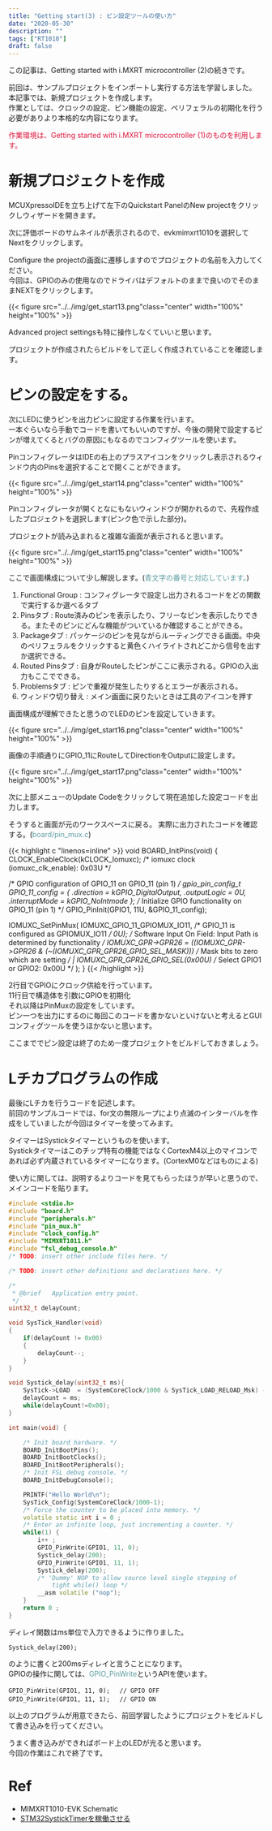 ```yaml
---
title: "Getting start(3) : ピン設定ツールの使い方"
date: "2020-05-30"
description: ""
tags: ["RT1010"]
draft: false
---
```


この記事は、Getting started with i.MXRT microcontroller (2)の続きです。  
<!--more-->
前回は、サンプルプロジェクトをインポートし実行する方法を学習しました。  
本記事では、新規プロジェクトを作成します。  
作業としては、クロックの設定、ピン機能の設定、ペリフェラルの初期化を行う必要がありより本格的な内容になります。

<font color="Crimson">作業環境は、Getting started with i.MXRT microcontroller (1)のものを利用します。</font>

# 新規プロジェクトを作成
MCUXpressoIDEを立ち上げて左下のQuickstart PanelのNew projectをクリックしウィザードを開きます。

次に評価ボードのサムネイルが表示されるので、evkmimxrt1010を選択してNextをクリックします。

Configure the projectの画面に遷移しますのでプロジェクトの名前を入力してください。  
今回は、GPIOのみの使用なのでドライバはデフォルトのままで良いのでそのままNEXTをクリックします。

{{< figure src="../../img/get_start13.png"class="center" width="100%" height="100%" >}}

Advanced project settingsも特に操作しなくていいと思います。

プロジェクトが作成されたらビルドをして正しく作成されていることを確認します。

# ピンの設定をする。
次にLEDに使うピンを出力ピンに設定する作業を行います。  
一本ぐらいなら手動でコードを書いてもいいのですが、今後の開発で設定するピンが増えてくるとバグの原因にもなるのでコンフィグツールを使います。  

PinコンフィグレータはIDEの右上のプラスアイコンをクリックし表示されるウィンドウ内のPinsを選択することで開くことができます。

{{< figure src="../../img/get_start14.png"class="center" width="100%" height="100%" >}}

Pinコンフィグレータが開くとなにもないウィンドウが開かれるので、先程作成したプロジェクトを選択します(ピンク色で示した部分)。  

プロジェクトが読み込まれると複雑な画面が表示されると思います。  

{{< figure src="../../img/get_start15.png"class="center" width="100%" height="100%" >}}

ここで画面構成について少し解説します。(<font color="CadetBlue">青文字の番号と対応しています。</font>)

1. Functional Group : コンフィグレータで設定し出力されるコードをどの関数で実行するか選べるタブ
2. Pinsタブ : Route済みのピンを表示したり、フリーなピンを表示したりできる。またそのピンにどんな機能がついているか確認することができる。
3. Packageタブ : パッケージのピンを見ながらルーティングできる画面。中央のペリフェラルをクリックすると黄色くハイライトされどこから信号を出すか選択できる。
4. Routed Pinsタブ : 自身がRouteしたピンがここに表示される。GPIOの入出力もここでできる。
5. Problemsタブ : ピンで重複が発生したりするとエラーが表示される。
6. ウィンドウ切り替え : メイン画面に戻りたいときは工具のアイコンを押す

画面構成が理解できたと思うのでLEDのピンを設定していきます。  

{{< figure src="../../img/get_start16.png"class="center" width="100%" height="100%" >}}

画像の手順通りにGPIO_11にRouteしてDirectionをOutputに設定します。

{{< figure src="../../img/get_start17.png"class="center" width="100%" height="100%" >}}

次に上部メニューのUpdate Codeをクリックして現在追加した設定コードを出力します。

そうすると画面が元のワークスペースに戻る。
実際に出力されたコードを確認する。(<font color="CadetBlue">board/pin_mux.c</font>)


{{< highlight c "linenos=inline" >}}
void BOARD_InitPins(void) {
  CLOCK_EnableClock(kCLOCK_Iomuxc);           /* iomuxc clock (iomuxc_clk_enable): 0x03U */

  /* GPIO configuration of GPIO_11 on GPIO_11 (pin 1) */
  gpio_pin_config_t GPIO_11_config = {
      .direction = kGPIO_DigitalOutput,
      .outputLogic = 0U,
      .interruptMode = kGPIO_NoIntmode
  };
  /* Initialize GPIO functionality on GPIO_11 (pin 1) */
  GPIO_PinInit(GPIO1, 11U, &GPIO_11_config);

  IOMUXC_SetPinMux(
      IOMUXC_GPIO_11_GPIOMUX_IO11,            /* GPIO_11 is configured as GPIOMUX_IO11 */
      0U);                                    /* Software Input On Field: Input Path is determined by functionality */
  IOMUXC_GPR->GPR26 = ((IOMUXC_GPR->GPR26 &
    (~(IOMUXC_GPR_GPR26_GPIO_SEL_MASK)))      /* Mask bits to zero which are setting */
      | IOMUXC_GPR_GPR26_GPIO_SEL(0x00U)      /* Select GPIO1 or GPIO2: 0x00U */
    );
}
{{< /highlight >}}

2行目でGPIOにクロック供給を行っています。  
11行目で構造体を引数にGPIOを初期化  
それ以降はPinMuxの設定をしています。  
ピン一つを出力にするのに毎回このコードを書かないといけないと考えるとGUIコンフィグツールを使うほかないと思います。

ここまででピン設定は終了のため一度プロジェクトをビルドしておきましょう。

# Lチカプログラムの作成
最後にLチカを行うコードを記述します。  
前回のサンプルコードでは、for文の無限ループにより点滅のインターバルを作成をしていましたが今回はタイマーを使ってみます。

タイマーはSystickタイマーというものを使います。   
Systickタイマーはこのチップ特有の機能ではなくCortexM4以上のマイコンであれば必ず内蔵されているタイマーになります。(CortexM0などはものによる)   

使い方に関しては、説明するよりコードを見てもらったほうが早いと思うので、メインコードを貼ります。

```c++
#include <stdio.h>
#include "board.h"
#include "peripherals.h"
#include "pin_mux.h"
#include "clock_config.h"
#include "MIMXRT1011.h"
#include "fsl_debug_console.h"
/* TODO: insert other include files here. */

/* TODO: insert other definitions and declarations here. */

/*
 * @brief   Application entry point.
 */
uint32_t delayCount;

void SysTick_Handler(void)
{
    if(delayCount != 0x00)
    {
    	delayCount--;
    }
}

void Systick_delay(uint32_t ms){
	SysTick->LOAD  = (SystemCoreClock/1000 & SysTick_LOAD_RELOAD_Msk) - 1;
	delayCount = ms;
	while(delayCount!=0x00);
}

int main(void) {

  	/* Init board hardware. */
    BOARD_InitBootPins();
    BOARD_InitBootClocks();
    BOARD_InitBootPeripherals();
  	/* Init FSL debug console. */
    BOARD_InitDebugConsole();

    PRINTF("Hello World\n");
    SysTick_Config(SystemCoreClock/1000-1);
    /* Force the counter to be placed into memory. */
    volatile static int i = 0 ;
    /* Enter an infinite loop, just incrementing a counter. */
    while(1) {
        i++ ;
        GPIO_PinWrite(GPIO1, 11, 0);
        Systick_delay(200);
        GPIO_PinWrite(GPIO1, 11, 1);
        Systick_delay(200);
        /* 'Dummy' NOP to allow source level single stepping of
            tight while() loop */
        __asm volatile ("nop");
    }
    return 0 ;
}
```

ディレイ関数はms単位で入力できるように作りました。  
```
Systick_delay(200);
```
のように書くと200msディレイと言うことになります。   
GPIOの操作に関しては、<font color="CadetBlue">GPIO_PinWrite</font>というAPIを使います。

```
GPIO_PinWrite(GPIO1, 11, 0);　 // GPIO OFF
GPIO_PinWrite(GPIO1, 11, 1);　 // GPIO ON
```

以上のプログラムが用意できたら、前回学習したようにプロジェクトをビルドして書き込みを行ってください。

うまく書き込みができればボード上のLEDが光ると思います。  
今回の作業はこれで終了です。

# Ref
- MIMXRT1010-EVK Schematic
- [STM32SystickTimerを稼働させる](https://qiita.com/ekd/items/731c16c314c52cca0d53)